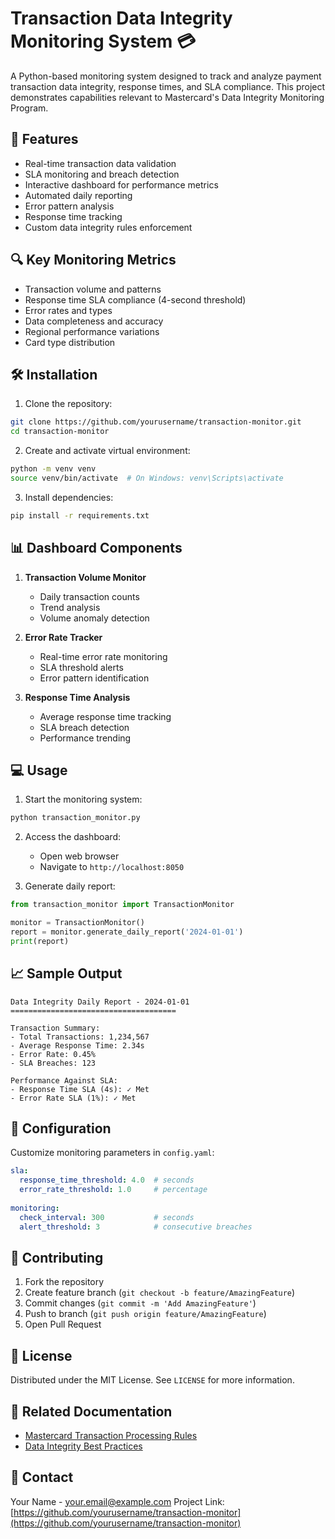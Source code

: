 # Transaction Data Integrity Monitoring System 💳

A Python-based monitoring system designed to track and analyze payment transaction data integrity, response times, and SLA compliance. This project demonstrates capabilities relevant to Mastercard's Data Integrity Monitoring Program.

## 🎯 Features

- Real-time transaction data validation
- SLA monitoring and breach detection
- Interactive dashboard for performance metrics
- Automated daily reporting
- Error pattern analysis
- Response time tracking
- Custom data integrity rules enforcement

## 🔍 Key Monitoring Metrics

- Transaction volume and patterns
- Response time SLA compliance (4-second threshold)
- Error rates and types
- Data completeness and accuracy
- Regional performance variations
- Card type distribution

## 🛠️ Installation

1. Clone the repository:
```bash
git clone https://github.com/yourusername/transaction-monitor.git
cd transaction-monitor
```

2. Create and activate virtual environment:
```bash
python -m venv venv
source venv/bin/activate  # On Windows: venv\Scripts\activate
```

3. Install dependencies:
```bash
pip install -r requirements.txt
```

## 📊 Dashboard Components

1. **Transaction Volume Monitor**
   - Daily transaction counts
   - Trend analysis
   - Volume anomaly detection

2. **Error Rate Tracker**
   - Real-time error rate monitoring
   - SLA threshold alerts
   - Error pattern identification

3. **Response Time Analysis**
   - Average response time tracking
   - SLA breach detection
   - Performance trending

## 💻 Usage

1. Start the monitoring system:
```bash
python transaction_monitor.py
```

2. Access the dashboard:
   - Open web browser
   - Navigate to `http://localhost:8050`

3. Generate daily report:
```python
from transaction_monitor import TransactionMonitor

monitor = TransactionMonitor()
report = monitor.generate_daily_report('2024-01-01')
print(report)
```

## 📈 Sample Output

```
Data Integrity Daily Report - 2024-01-01
=====================================

Transaction Summary:
- Total Transactions: 1,234,567
- Average Response Time: 2.34s
- Error Rate: 0.45%
- SLA Breaches: 123

Performance Against SLA:
- Response Time SLA (4s): ✓ Met
- Error Rate SLA (1%): ✓ Met
```

## 🔧 Configuration

Customize monitoring parameters in `config.yaml`:
```yaml
sla:
  response_time_threshold: 4.0  # seconds
  error_rate_threshold: 1.0     # percentage
  
monitoring:
  check_interval: 300           # seconds
  alert_threshold: 3            # consecutive breaches
```

## 🤝 Contributing

1. Fork the repository
2. Create feature branch (`git checkout -b feature/AmazingFeature`)
3. Commit changes (`git commit -m 'Add AmazingFeature'`)
4. Push to branch (`git push origin feature/AmazingFeature`)
5. Open Pull Request

## 📝 License

Distributed under the MIT License. See `LICENSE` for more information.

## 🔗 Related Documentation

- [Mastercard Transaction Processing Rules](https://www.mastercard.us/content/dam/public/mastercardcom/na/us/en/documents/transaction-processing-rules.pdf)
- [Data Integrity Best Practices](https://developer.mastercard.com/documentation/data-integrity-best-practices)

## 📧 Contact

Your Name - [your.email@example.com](mailto:your.email@example.com)
Project Link: [https://github.com/yourusername/transaction-monitor](https://github.com/yourusername/transaction-monitor)
